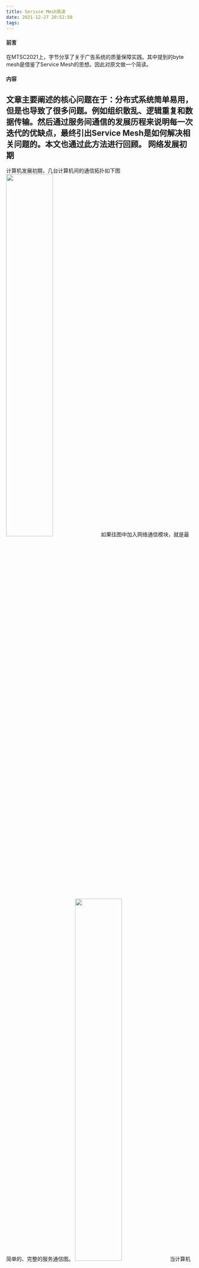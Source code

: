 ```yaml
---
title: Serivce Mesh简读
date: 2021-12-27 20:52:50
tags:
---
```

#### 前言
在MTSC2021上，字节分享了关于广告系统的质量保障实践。其中提到的byte mesh是借鉴了Service Mesh的思想。因此对原文做一个简读。

#### 内容
文章主要阐述的核心问题在于：分布式系统简单易用，但是也导致了很多问题。例如组织散乱、逻辑重复和数据传输。然后通过服务间通信的发展历程来说明每一次迭代的优缺点，最终引出Service Mesh是如何解决相关问题的。本文也通过此方法进行回顾。
**网络发展初期**
---
计算机发展初期，几台计算机间的通信拓扑如下图
<img src="https://s2.loli.net/2021/12/29/CfLiRvrQb5kw16a.png" width="50%" height="50%">
如果往图中加入网络通信模块，就是最简单的、完整的服务通信图。
<img src="https://s2.loli.net/2021/12/29/bpFUgh6KMEN29wj.png" width="50%" height="50%">
当计算机发展到19世纪50年代，为了保障连接稳定性，需要解决在同一网路中发现彼此、处理多个同时连接、允许机器在非直连的情况下通信、跨网络路由数据包，加密流量等问题。同时为了保证A、B服务能够处理交互的数据流，需要加入flow control（流量控制）和business logic（业务逻辑）。在这个流量控制模型中（如下图），服务需要自己处理业务逻辑、数据包逻辑。
<img src="https://s2.loli.net/2021/12/29/XMmlVeZ2hoL5pAg.png" width="50%" height="50%">
随着技术的发展，产生了很多标准如TCP/IP协议，使得数据包逻辑可以从代码逻辑中解耦出来，让网络协议本身来解决流量拥塞问题。下图这个模型被广泛的使用在各个场景中。
<img src="https://s2.loli.net/2021/12/29/iADS31JN7WKcxps.png" width="50%" height="50%">

**微服务初见**
----
随着时间的发展，网络系统也发展出诸如细粒度的分布式代理、面向对象的SOA架构。分布式架构带来极致的收益的同时，也带来了一些问题
Peter Deutsch提出了分布式计算的8个谬误：
1. 网络可靠
2. 零延迟
3. 带宽无限
4. 网络安全
5. 网络拓扑不改变
6. 只有一个管理员
7. 传输成本为零
8. 网络是同质的

既然存在这些误解，意味着仍需工程师来解决这方面的问题。

那么在更复杂的微服务当中也需要处理问题：
1. 快速的配置计算资源
2. 基础监控
3. 快速部署
4. 配置易存储
5. 易获得边缘节点
6. 认证/授权
7. 标准化RPC是

TCP/IP协议经过多年的发展仍是强大的网络通信协议栈，为解决上述问题引入了更复杂的架构/需求，仍需工程师来满足。例如：例如：service discovery，circuit breaker等

待续..